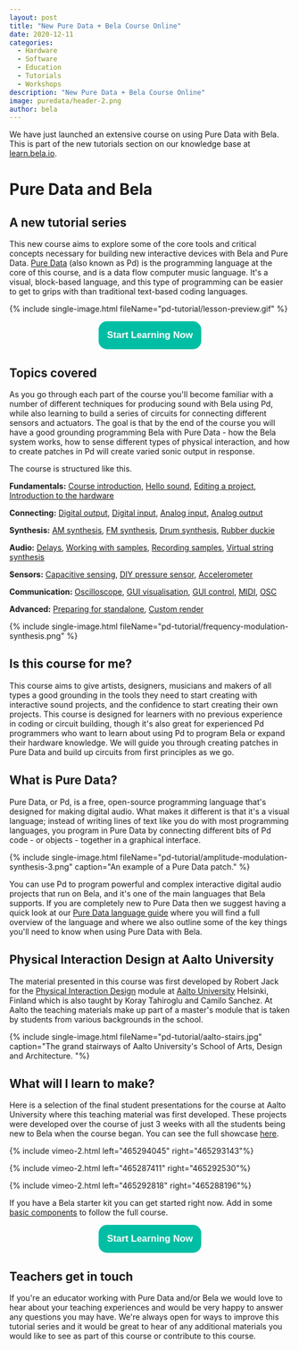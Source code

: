 ```yaml
---
layout: post
title: "New Pure Data + Bela Course Online"
date: 2020-12-11
categories:
  - Hardware
  - Software
  - Education
  - Tutorials
  - Workshops
description: "New Pure Data + Bela Course Online"
image: puredata/header-2.png
author: bela
---
```


We have just launched an extensive course on using Pure Data with Bela. This is part of the new tutorials section on our knowledge base at [learn.bela.io](https://learn.bela.io).

# Pure Data and Bela

## A new tutorial series

This new course aims to explore some of the core tools and critical concepts necessary for building new interactive devices with Bela and Pure Data. [Pure Data](https://puredata.info/) (also known as Pd) is the programming language at the core of this course, and is a data flow computer music language. It's a visual, block-based language, and this type of programming can be easier to get to grips with than traditional text-based coding languages.

{% include single-image.html fileName="pd-tutorial/lesson-preview.gif" %}

<div style="text-align: center; margin-bottom: 10px;"><a href="https://learn.bela.io/tutorials/pure-data/fundamentals/course-introduction/" name="learn.bela.io"><button name="button" style="font-size: larger; font-weight: bold; cursor: pointer; color: #ffffff; padding: 15px; background-color: #00bea4; border-radius: 15px; border: 4px #00bea4;">Start Learning Now</button></a></div>

## Topics covered

As you go through each part of the course you'll become familiar with a number of different techniques for producing sound with Bela using Pd, while also learning to build a series of circuits for connecting different sensors and actuators. The goal is that by the end of the course you will have a good grounding programming Bela with Pure Data - how the Bela system works, how to sense different types of physical interaction, and how to create patches in Pd will create varied sonic output in response.

The course is structured like this.

**Fundamentals:** [Course introduction](https://learn.bela.io/tutorials/pure-data/fundamentals/course-introduction/), [Hello sound](https://learn.bela.io/tutorials/pure-data/fundamentals/hello-sound/), [Editing a project](https://learn.bela.io/tutorials/pure-data/fundamentals/editing-a-project/), [Introduction to the hardware](https://learn.bela.io/tutorials/pure-data/fundamentals/introduction-to-the-hardware/)

**Connecting:** [Digital output](https://learn.bela.io/tutorials/pure-data/connecting/digital-output/), [Digital input](https://learn.bela.io/tutorials/pure-data/connecting/digital-input/), [Analog input](https://learn.bela.io/tutorials/pure-data/connecting/analog-input/), [Analog output](https://learn.bela.io/tutorials/pure-data/connecting/analog-output/)

**Synthesis:** [AM synthesis](https://learn.bela.io/tutorials/pure-data/synthesis/am-synthesis/), [FM synthesis](https://learn.bela.io/tutorials/pure-data/synthesis/fm-synthesis/), [Drum synthesis](https://learn.bela.io/tutorials/pure-data/synthesis/drum-synthesis/), [Rubber duckie](https://learn.bela.io/tutorials/pure-data/synthesis/rubber-duckie/)

**Audio:** [Delays](https://learn.bela.io/tutorials/pure-data/audio/delays/), [Working with samples](https://learn.bela.io/tutorials/pure-data/audio/working-with-samples/), [Recording samples](https://learn.bela.io/tutorials/pure-data/audio/recording-samples/), [Virtual string synthesis](https://learn.bela.io/tutorials/pure-data/audio/virtual-string-synthesis/)

**Sensors:** [Capacitive sensing](https://learn.bela.io/tutorials/pure-data/sensors/capacitive-sensing/), [DIY pressure sensor](https://learn.bela.io/tutorials/pure-data/sensors/diy-pressure-sensor/), [Accelerometer](https://learn.bela.io/tutorials/pure-data/sensors/accelerometer/)

**Communication:** [Oscilloscope](https://learn.bela.io/tutorials/pure-data/communication/oscilloscope/), [GUI visualisation](https://learn.bela.io/tutorials/pure-data/communication/creating-a-gui-visualisation/), [GUI control](https://learn.bela.io/tutorials/pure-data/communication/controlling-bela-from-a-gui/), [MIDI](https://learn.bela.io/tutorials/pure-data/communication/midi-send-and-receive/), [OSC](https://learn.bela.io/tutorials/pure-data/communication/open-sound-control/)

**Advanced:** [Preparing for standalone](https://learn.bela.io/tutorials/pure-data/advanced/preparing-for-standalone/), [Custom render](https://learn.bela.io/tutorials/pure-data/advanced/custom-render/)

{% include single-image.html fileName="pd-tutorial/frequency-modulation-synthesis.png" %}

## Is this course for me?

This course aims to give artists, designers, musicians and makers of all types a good grounding in the tools they need to start creating with interactive sound projects, and the confidence to start creating their own projects. This course is designed for learners with no previous experience in coding or circuit building, though it's also great for experienced Pd programmers who want to learn about using Pd to program Bela or expand their hardware knowledge. We will guide you through creating patches in Pure Data and build up circuits from first principles as we go.

## What is Pure Data?

Pure Data, or Pd, is a free, open-source programming language that's designed for making digital audio. What makes it different is that it's a visual language; instead of writing lines of text like you do with most programming languages, you program in Pure Data by connecting different bits of Pd code - or objects - together in a graphical interface.

{% include single-image.html fileName="pd-tutorial/amplitude-modulation-synthesis-3.png" caption="An example of a Pure Data patch." %}

You can use Pd to program powerful and complex interactive digital audio projects that run on Bela, and it's one of the main languages that Bela supports. If you are completely new to Pure Data then we suggest having a quick look at our [Pure Data language guide](https://learn.bela.io/using-bela/languages/pure-data/) where you will find a full overview of the language and where we also outline some of the key things you'll need to know when using Pure Data with Bela.

## Physical Interaction Design at Aalto University

The material presented in this course was first developed by Robert Jack for the [Physical Interaction Design](https://sopi.aalto.fi/) module at [Aalto University](https://www.aalto.fi/en) Helsinki, Finland which is also taught by Koray Tahiroglu and Camilo Sanchez. At Aalto the teaching materials make up part of a master's module that is taken by students from various backgrounds in the school.

{% include single-image.html fileName="pd-tutorial/aalto-stairs.jpg" caption="The grand stairways of Aalto University's School of Arts, Design and Architecture. "%}

## What will I learn to make?

Here is a selection of the final student presentations for the course at Aalto University where this teaching material was first developed. These projects were developed over the course of just 3 weeks with all the students being new to Bela when the course began. You can see the full showcase [here](https://vimeo.com/showcase/7639092?page=1).

{% include vimeo-2.html left="465294045" right="465293143"%}

{% include vimeo-2.html left="465287411" right="465292530"%}

{% include vimeo-2.html left="465292818" right="465288196"%}








If you have a Bela starter kit you can get started right now. Add in some [basic components](https://learn.bela.io/tutorials/pure-data/fundamentals/course-introduction/#electronic-components) to follow the full course.

<div style="text-align: center; margin-bottom: 10px; margin-top: 10px;"><a href="https://learn.bela.io/tutorials/pure-data/fundamentals/course-introduction/" name="learn.bela.io"><button name="button" style="font-size: larger; font-weight: bold; cursor: pointer; color: #ffffff; padding: 15px; background-color: #00bea4; border-radius: 15px; border: 4px #00bea4;">Start Learning Now</button></a></div>

## Teachers get in touch

If you're an educator working with Pure Data and/or Bela we would love to hear about your teaching experiences and would be very happy to answer any questions you may have. We're always open for ways to improve this tutorial series and it would be great to hear of any additional materials you would like to see as part of this course or contribute to this course.

